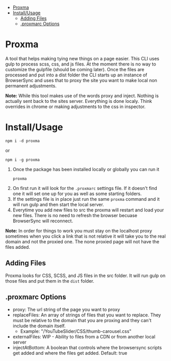-   [Proxma](#proxma)
-   [Install/Usage](#installusage)
    -   [Adding Files](#adding-files)
    -   [.proxmarc Options](#proxmarc-options)

# Proxma

A tool that helps making tying new things on a page easier. This CLI uses gulp to process scss, css,
and js files. At the moment there is no way to customize the gulpfile (should be coming later). Once
the files are processed and put into a dist folder the CLI starts up an instance of BrowserSync and
uses that to proxy the site you want to make local non permanent adjustments.

**Note:** While this tool makes use of the words proxy and inject. Nothing is actually sent back to
the sites server. Everything is done localy. Think overrides in chrome or making adjustments to the
css in inspector.

# Install/Usage

```
npm i -d proxma
```

or

```
npm i -g proxma
```

1. Once the package has been installed locally or globally you can run it
    ```
    proxma
    ```
2. On first run it will look for the `.proxmarc` settings file. If it doesn't find one it will set
   one up for you as well as some starting folders.
3. If the settings file is in place just run the same `proxma` command and it will run gulp and then
   start the local server.
4. Everytime you add new files to src the proxma will restart and load your new files. There is no
   need to refresh the browser becuase BrowserSync will reconnect.

**Note:** In order for things to work you must stay on the localhost proxy sometimes when you click
a link that is not relative it will take you to the real domain and not the proxied one. The none
proxied page will not have the files added.

## Adding Files

Proxma looks for CSS, SCSS, and JS files in the src folder. It will run gulp on those files and put
them in the `dist` folder.

## .proxmarc Options

-   proxy: The url string of the page you want to proxy
-   replaceFiles: An array of strings of files that you want to replace. They must be relative to
    the domain that you are proxing and they can't include the domain itself.
    -   Example: "/YouTubeSlider/CSS/thumb-carousel.css"
-   externalFiles: WIP - Ability to files from a CDN or from another local server
-   injectAtBottom: A boolean that controls where the browsersync scripts get added and where the
    files get added. Default: true
